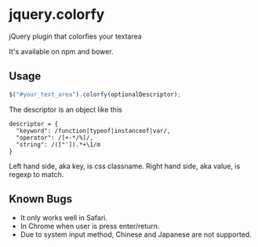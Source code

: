 # jquery.colorfy
jQuery plugin that colorfies your textarea

It's available on npm and bower.

## Usage
``` javaScript
$("#your_text_area").colorfy(optionalDescriptor);
```
The descriptor is an object like this
```
descriptor = {
  "keyword": /function|typeof|instanceof|var/,
  "operator": /[+-*/%]/,
  "string": /(["']).*+\1/m
}
```
Left hand side, aka key, is css classname.
Right hand side, aka value, is regexp to match.

## Known Bugs
* It only works well in Safari.
* In Chrome when user is press enter/return.
* Due to system input method, Chinese and Japanese are not supported.

